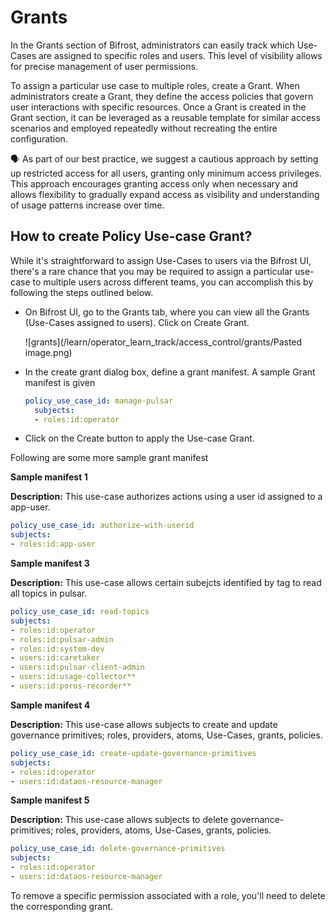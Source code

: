 # Grants

In the Grants section of  Bifrost, administrators can easily track which Use-Cases are assigned to specific roles and users. This level of visibility allows for precise management of user permissions.

To assign a particular use case to multiple roles, create a Grant. When administrators create a Grant, they define the access policies that govern user interactions with specific resources. Once a Grant is created in the Grant section, it can be leveraged as a reusable template for similar access scenarios and employed repeatedly without recreating the entire configuration.

<aside class="callout">
🗣️ As part of our best practice, we suggest a cautious approach by setting up restricted access for all users, granting only minimum access privileges. This approach encourages granting access only when necessary and allows flexibility to gradually expand access as visibility and understanding of usage patterns increase over time.
</aside>

## How to create Policy Use-case Grant?

While it's straightforward to assign Use-Cases to users via the Bifrost UI, there's a rare chance that you may be required to assign a particular use-case to multiple users across different teams, you can accomplish this by following the steps outlined below.

- On Bifrost UI, go to the Grants tab, where you can view all the Grants (Use-Cases assigned to users). Click on Create Grant.

    ![grants](/learn/operator_learn_track/access_control/grants/Pasted image.png)

- In the create grant dialog box, define a grant manifest. A sample Grant manifest is given

  ```yaml
  policy_use_case_id: manage-pulsar
    subjects:
    - roles:id:operator
  ```
-  Click on the Create button to apply the Use-case Grant.

Following are some more sample grant manifest

**Sample manifest 1**

**Description:** This use-case authorizes actions using a user id assigned to a app-user.

```yaml
policy_use_case_id: authorize-with-userid
subjects:
- roles:id:app-user
```

**Sample manifest 3**

**Description:** This use-case allows certain subejcts identified by tag to read all topics in pulsar.

```yaml
policy_use_case_id: read-topics
subjects:
- roles:id:operator
- roles:id:pulsar-admin
- roles:id:system-dev
- users:id:caretaker
- users:id:pulsar-client-admin
- users:id:usage-collector**
- users:id:poros-recorder**
```

**Sample manifest 4**

**Description:** This use-case allows subjects to create and update governance primitives; roles, providers, atoms, Use-Cases, grants, policies.

```yaml
policy_use_case_id: create-update-governance-primitives
subjects:
- roles:id:operator
- users:id:dataos-resource-manager
```

**Sample manifest 5**

**Description:** This use-case allows subjects to delete governance-primitives; roles, providers, atoms, Use-Cases, grants, policies.


```yaml
policy_use_case_id: delete-governance-primitives
subjects:
- roles:id:operator
- users:id:dataos-resource-manager
```

<aside class="callout">
 To remove a specific permission associated with a role, you'll need to delete the corresponding grant.
</aside>
